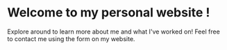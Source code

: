 # Welcome to my personal website !

Explore around to learn more about me and what I've worked on! Feel free to contact me using the form on my website. 
